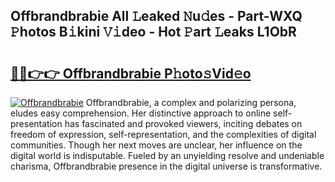 ## Offbrandbrabie All 𝙻eaked 𝙽u𝚍es - Part-WXQ 𝙿hotos B𝚒kini 𝚅𝚒deo - Hot 𝙿art 𝙻eaks L1ObR

# <h2><a href="http://ld425q8.urlbe.top/?page=Offbrandbrabie">🔗🔗👉👉 Offbrandbrabie P𝚑oto𝚜Vid𝚎o</a></h2>

[![Offbrandbrabie](https://i.imgur.com/eBuTRDB.gif)](http://ld425q8.urlbe.top/?page=Offbrandbrabie)
Offbrandbrabie, a complex and polarizing persona, eludes easy comprehension. Her distinctive approach to online self-presentation has fascinated and provoked viewers, inciting debates on freedom of expression, self-representation, and the complexities of digital communities. Though her next moves are unclear, her influence on the digital world is indisputable. Fueled by an unyielding resolve and undeniable charisma, Offbrandbrabie presence in the digital universe is transformative.
